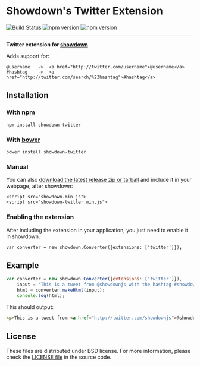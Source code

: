 Showdown's Twitter Extension
==========================

[![Build Status](https://travis-ci.org/showdownjs/twitter-extension.svg)](https://travis-ci.org/showdownjs/twitter-extension.svg) [![npm version](https://badge.fury.io/js/showdown-twitter.svg)](http://badge.fury.io/js/showdown-twitter) [![npm version](https://badge.fury.io/bo/showdown-twitter.svg)](http://badge.fury.io/bo/showdown-twitter) 

------

**Twitter extension for [showdown](https://github.com/showdownjs/showdown)**

Adds support for:

    @username   ->  <a href="http://twitter.com/username">@username</a>
    #hashtag    ->  <a href="http://twitter.com/search/%23hashtag">#hashtag</a>


## Installation

### With [npm](http://npmjs.org)

    npm install showdown-twitter

### With [bower](http://bower.io/)

    bower install showdown-twitter

### Manual

You can also [download the latest release zip or tarball](https://github.com/showdownjs/twitter-extension/releases) and include it in your webpage, after showdown:

    <script src="showdown.min.js">
    <script src="showdown-twitter.min.js">

### Enabling the extension

After including the extension in your application, you just need to enable it in showdown.

    var converter = new showdown.Converter({extensions: ['twitter']});

## Example

```javascript
var converter = new showdown.Converter({extensions: ['twitter']}),
    input = 'This is a tweet from @showdownjs with the hashtag #showdownRules',
    html = converter.makeHtml(input);
    console.log(html);
```

This should output:

```html
<p>This is a tweet from <a href="http://twitter.com/showdownjs">@showdownjs</a> with the hashtag <a href="http://twitter.com/search/%23showdownRules">#showdownRules</a></p>
```

## License
These files are distributed under BSD license. For more information, please check the [LICENSE file](https://github.com/showdownjs/twitter-extension/blob/master/LICENSE) in the source code.


